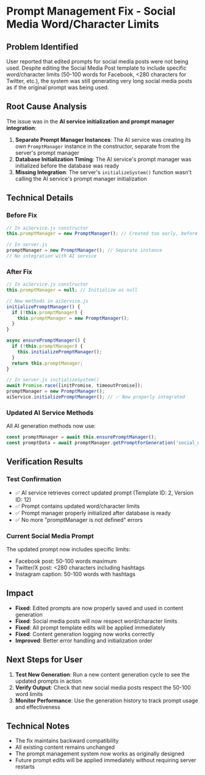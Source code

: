 # Prompt Management Fix - Social Media Word/Character Limits

## Problem Identified
User reported that edited prompts for social media posts were not being used. Despite editing the Social Media Post template to include specific word/character limits (50-100 words for Facebook, <280 characters for Twitter, etc.), the system was still generating very long social media posts as if the original prompt was being used.

## Root Cause Analysis
The issue was in the **AI service initialization and prompt manager integration**:

1. **Separate Prompt Manager Instances**: The AI service was creating its own `PromptManager` instance in the constructor, separate from the server's prompt manager
2. **Database Initialization Timing**: The AI service's prompt manager was initialized before the database was ready
3. **Missing Integration**: The server's `initializeSystem()` function wasn't calling the AI service's prompt manager initialization

## Technical Details

### Before Fix
```javascript
// In aiService.js constructor
this.promptManager = new PromptManager(); // Created too early, before DB ready

// In server.js
promptManager = new PromptManager(); // Separate instance
// No integration with AI service
```

### After Fix
```javascript
// In aiService.js constructor
this.promptManager = null; // Initialize as null

// New methods in aiService.js
initializePromptManager() {
  if (!this.promptManager) {
    this.promptManager = new PromptManager();
  }
}

async ensurePromptManager() {
  if (!this.promptManager) {
    this.initializePromptManager();
  }
  return this.promptManager;
}

// In server.js initializeSystem()
await Promise.race([initPromise, timeoutPromise]);
promptManager = new PromptManager();
aiService.initializePromptManager(); // ✅ Now properly integrated
```

### Updated AI Service Methods
All AI generation methods now use:
```javascript
const promptManager = await this.ensurePromptManager();
const promptData = await promptManager.getPromptForGeneration('social_media', variables);
```

## Verification Results

### Test Confirmation
- ✅ AI service retrieves correct updated prompt (Template ID: 2, Version ID: 12)
- ✅ Prompt contains updated word/character limits
- ✅ Prompt manager properly initialized after database is ready
- ✅ No more "promptManager is not defined" errors

### Current Social Media Prompt
The updated prompt now includes specific limits:
- Facebook post: 50-100 words maximum
- Twitter/X post: <280 characters including hashtags  
- Instagram caption: 50-100 words with hashtags

## Impact
- **Fixed**: Edited prompts are now properly saved and used in content generation
- **Fixed**: Social media posts will now respect word/character limits
- **Fixed**: All prompt template edits will be applied immediately
- **Fixed**: Content generation logging now works correctly
- **Improved**: Better error handling and initialization order

## Next Steps for User
1. **Test New Generation**: Run a new content generation cycle to see the updated prompts in action
2. **Verify Output**: Check that new social media posts respect the 50-100 word limits
3. **Monitor Performance**: Use the generation history to track prompt usage and effectiveness

## Technical Notes
- The fix maintains backward compatibility
- All existing content remains unchanged
- The prompt management system now works as originally designed
- Future prompt edits will be applied immediately without requiring server restarts 